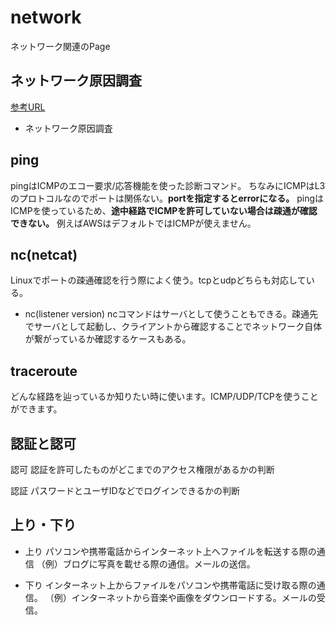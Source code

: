 # network

ネットワーク関連のPage

## ネットワーク原因調査

[参考URL](https://christina04.hatenablog.com/entry/2017/12/08/190000)

- ネットワーク原因調査

## ping

pingはICMPのエコー要求/応答機能を使った診断コマンド。
ちなみにICMPはL3のプロトコルなのでポートは関係ない。**portを指定するとerrorになる。**
pingはICMPを使っているため、**途中経路でICMPを許可していない場合は疎通が確認できない。**
例えばAWSはデフォルトではICMPが使えません。

## nc(netcat)

Linuxでポートの疎通確認を行う際によく使う。tcpとudpどちらも対応している。


- nc(listener version)
ncコマンドはサーバとして使うこともできる。疎通先でサーバとして起動し、クライアントから確認することでネットワーク自体が繋がっているか確認するケースもある。

## traceroute

どんな経路を辿っているか知りたい時に使います。ICMP/UDP/TCPを使うことができます。


## 認証と認可

認可
認証を許可したものがどこまでのアクセス権限があるかの判断

認証
パスワードとユーザIDなどでログインできるかの判断

## 上り・下り

- 上り
パソコンや携帯電話からインターネット上へファイルを転送する際の通信
（例）ブログに写真を載せる際の通信。メールの送信。

- 下り
インターネット上からファイルをパソコンや携帯電話に受け取る際の通信。
（例）インターネットから音楽や画像をダウンロードする。メールの受信。

